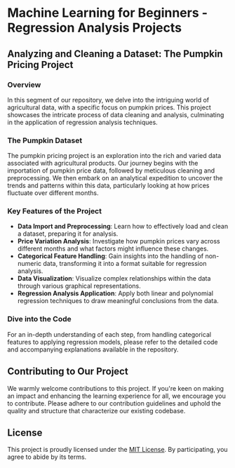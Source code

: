 # Machine Learning for Beginners - Regression Analysis Projects

## Analyzing and Cleaning a Dataset: The Pumpkin Pricing Project

### Overview
In this segment of our repository, we delve into the intriguing world of agricultural data, with a specific focus on pumpkin prices. This project showcases the intricate process of data cleaning and analysis, culminating in the application of regression analysis techniques.

### The Pumpkin Dataset
The pumpkin pricing project is an exploration into the rich and varied data associated with agricultural products. Our journey begins with the importation of pumpkin price data, followed by meticulous cleaning and preprocessing. We then embark on an analytical expedition to uncover the trends and patterns within this data, particularly looking at how prices fluctuate over different months.

### Key Features of the Project
- **Data Import and Preprocessing**: Learn how to effectively load and clean a dataset, preparing it for analysis.
- **Price Variation Analysis**: Investigate how pumpkin prices vary across different months and what factors might influence these changes.
- **Categorical Feature Handling**: Gain insights into the handling of non-numeric data, transforming it into a format suitable for regression analysis.
- **Data Visualization**: Visualize complex relationships within the data through various graphical representations.
- **Regression Analysis Application**: Apply both linear and polynomial regression techniques to draw meaningful conclusions from the data.

### Dive into the Code
For an in-depth understanding of each step, from handling categorical features to applying regression models, please refer to the detailed code and accompanying explanations available in the repository. 

## Contributing to Our Project

We warmly welcome contributions to this project. If you're keen on making an impact and enhancing the learning experience for all, we encourage you to contribute. Please adhere to our contribution guidelines and uphold the quality and structure that characterize our existing codebase.

## License

This project is proudly licensed under the [MIT License](LICENSE.md). By participating, you agree to abide by its terms.
